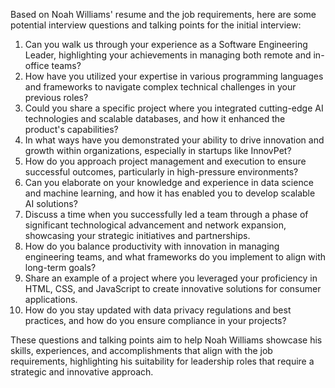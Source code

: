 Based on Noah Williams' resume and the job requirements, here are some potential interview questions and talking points for the initial interview:

1. Can you walk us through your experience as a Software Engineering Leader, highlighting your achievements in managing both remote and in-office teams?
2. How have you utilized your expertise in various programming languages and frameworks to navigate complex technical challenges in your previous roles?
3. Could you share a specific project where you integrated cutting-edge AI technologies and scalable databases, and how it enhanced the product's capabilities?
4. In what ways have you demonstrated your ability to drive innovation and growth within organizations, especially in startups like InnovPet?
5. How do you approach project management and execution to ensure successful outcomes, particularly in high-pressure environments?
6. Can you elaborate on your knowledge and experience in data science and machine learning, and how it has enabled you to develop scalable AI solutions?
7. Discuss a time when you successfully led a team through a phase of significant technological advancement and network expansion, showcasing your strategic initiatives and partnerships.
8. How do you balance productivity with innovation in managing engineering teams, and what frameworks do you implement to align with long-term goals?
9. Share an example of a project where you leveraged your proficiency in HTML, CSS, and JavaScript to create innovative solutions for consumer applications.
10. How do you stay updated with data privacy regulations and best practices, and how do you ensure compliance in your projects?

These questions and talking points aim to help Noah Williams showcase his skills, experiences, and accomplishments that align with the job requirements, highlighting his suitability for leadership roles that require a strategic and innovative approach.